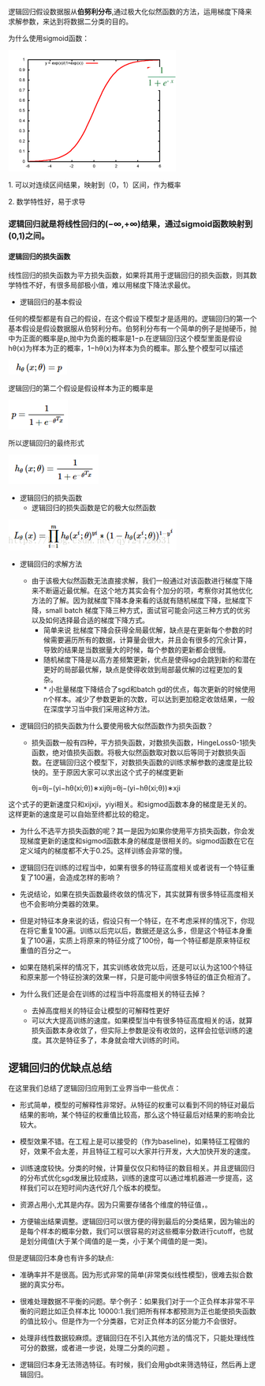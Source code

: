 逻辑回归假设数据服从**伯努利分布**,通过极大化似然函数的方法，运用梯度下降来求解参数，来达到将数据二分类的目的。

为什么使用sigmoid函数：

![这里写图片描述](机器学习/resources/E821A154ECDB26AA2917A8B91A3C1B78.png)

1\. 可以对连续区间结果，映射到（0，1）区间，作为概率

2\. 数学特性好，易于求导

### 逻辑回归就是将线性回归的(−∞,+∞)结果，通过sigmoid函数映射到(0,1)之间。

#### 逻辑回归的损失函数

线性回归的损失函数为平方损失函数，如果将其用于逻辑回归的损失函数，则其数学特性不好，有很多局部极小值，难以用梯度下降法求最优。

* 逻辑回归的基本假设

 任何的模型都是有自己的假设，在这个假设下模型才是适用的。逻辑回归的第一个基本假设是假设数据服从伯努利分布。伯努利分布有一个简单的例子是抛硬币，抛中为正面的概率是p,抛中为负面的概率是1−p.在逻辑回归这个模型里面是假设 hθ(x)为样本为正的概率，1−hθ(x)为样本为负的概率。那么整个模型可以描述

![](机器学习/resources/0DBF5BD7DDB57FA1F3F0416E66EDB60C.png)

 逻辑回归的第二个假设是假设样本为正的概率是 

![](机器学习/resources/488FCF8D6E7094310F6C71ADE35A7D59.png)

 所以逻辑回归的最终形式 

![](机器学习/resources/E21D6FD6818F58494F3DD8C2A4289742.png)

* 逻辑回归的损失函数
  * 逻辑回归的损失函数是它的极大似然函数

![](机器学习/resources/D0887DE0A16EF6AF8B0C2F9F7D98E51F.png)

* 逻辑回归的求解方法
  * 由于该极大似然函数无法直接求解，我们一般通过对该函数进行梯度下降来不断逼近最优解。在这个地方其实会有个加分的项，考察你对其他优化方法的了解。因为就梯度下降本身来看的话就有随机梯度下降，批梯度下降，small batch 梯度下降三种方式，面试官可能会问这三种方式的优劣以及如何选择最合适的梯度下降方式。
    * 简单来说 批梯度下降会获得全局最优解，缺点是在更新每个参数的时候需要遍历所有的数据，计算量会很大，并且会有很多的冗余计算，导致的结果是当数据量大的时候，每个参数的更新都会很慢。
    * 随机梯度下降是以高方差频繁更新，优点是使得sgd会跳到新的和潜在更好的局部最优解，缺点是使得收敛到局部最优解的过程更加的复杂。
    * \* 小批量梯度下降结合了sgd和batch gd的优点，每次更新的时候使用n个样本。减少了参数更新的次数，可以达到更加稳定收敛结果，一般在深度学习当中我们采用这种方法。

* 逻辑回归的损失函数为什么要使用极大似然函数作为损失函数？
  * 损失函数一般有四种，平方损失函数，对数损失函数，HingeLoss0-1损失函数，绝对值损失函数。将极大似然函数取对数以后等同于对数损失函数。在逻辑回归这个模型下，对数损失函数的训练求解参数的速度是比较快的。至于原因大家可以求出这个式子的梯度更新

    θj=θj−(yi−hθ(xi;θ))∗xijθj=θj−(yi−hθ(xi;θ))∗xji

这个式子的更新速度只和xijxji，yiyi相关。和sigmod函数本身的梯度是无关的。这样更新的速度是可以自始至终都比较的稳定。
  * 为什么不选平方损失函数的呢？其一是因为如果你使用平方损失函数，你会发现梯度更新的速度和sigmod函数本身的梯度是很相关的。sigmod函数在它在定义域内的梯度都不大于0.25。这样训练会非常的慢。

* 逻辑回归在训练的过程当中，如果有很多的特征高度相关或者说有一个特征重复了100遍，会造成怎样的影响？

* 先说结论，如果在损失函数最终收敛的情况下，其实就算有很多特征高度相关也不会影响分类器的效果。
* 但是对特征本身来说的话，假设只有一个特征，在不考虑采样的情况下，你现在将它重复100遍。训练以后完以后，数据还是这么多，但是这个特征本身重复了100遍，实质上将原来的特征分成了100份，每一个特征都是原来特征权重值的百分之一。
* 如果在随机采样的情况下，其实训练收敛完以后，还是可以认为这100个特征和原来那一个特征扮演的效果一样，只是可能中间很多特征的值正负相消了。

* 为什么我们还是会在训练的过程当中将高度相关的特征去掉？
  * 去掉高度相关的特征会让模型的可解释性更好
  * 可以大大提高训练的速度。如果模型当中有很多特征高度相关的话，就算损失函数本身收敛了，但实际上参数是没有收敛的，这样会拉低训练的速度。其次是特征多了，本身就会增大训练的时间。

逻辑回归的优缺点总结
----------

 在这里我们总结了逻辑回归应用到工业界当中一些优点：

* 形式简单，模型的可解释性非常好。从特征的权重可以看到不同的特征对最后结果的影响，某个特征的权重值比较高，那么这个特征最后对结果的影响会比较大。

* 模型效果不错。在工程上是可以接受的（作为baseline)，如果特征工程做的好，效果不会太差，并且特征工程可以大家并行开发，大大加快开发的速度。

* 训练速度较快。分类的时候，计算量仅仅只和特征的数目相关。并且逻辑回归的分布式优化sgd发展比较成熟，训练的速度可以通过堆机器进一步提高，这样我们可以在短时间内迭代好几个版本的模型。

* 资源占用小,尤其是内存。因为只需要存储各个维度的特征值，。

* 方便输出结果调整。逻辑回归可以很方便的得到最后的分类结果，因为输出的是每个样本的概率分数，我们可以很容易的对这些概率分数进行cutoff，也就是划分阈值(大于某个阈值的是一类，小于某个阈值的是一类)。

 但是逻辑回归本身也有许多的缺点:

* 准确率并不是很高。因为形式非常的简单(非常类似线性模型)，很难去拟合数据的真实分布。

* 很难处理数据不平衡的问题。举个例子：如果我们对于一个正负样本非常不平衡的问题比如正负样本比 10000:1.我们把所有样本都预测为正也能使损失函数的值比较小。但是作为一个分类器，它对正负样本的区分能力不会很好。

* 处理非线性数据较麻烦。逻辑回归在不引入其他方法的情况下，只能处理线性可分的数据，或者进一步说，处理二分类的问题 。

* 逻辑回归本身无法筛选特征。有时候，我们会用gbdt来筛选特征，然后再上逻辑回归。

